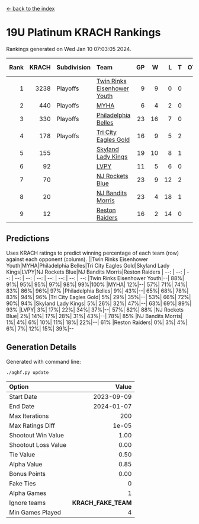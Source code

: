 [<- back to the index](readme.md)
# 19U Platinum KRACH Rankings
Rankings generated on Wed Jan 10 07:03:05 2024.

Rank|KRACH|Subdivision|Team|GP|W|L|T|OTW|OTL|SoS|Exp Wins|Win Diff
---:|---:|:---|:---|---:|---:|---:|---:|---:|---:|---:|---:|---:
1|3238|Playoffs|[Twin Rinks Eisenhower Youth](https://gamesheetstats.com/seasons/3663/teams/140861/schedule)|9|9|0|0|0|0|51|9.8|-0.0
2|440|Playoffs|[MYHA](https://gamesheetstats.com/seasons/3663/teams/140863/schedule)|6|4|2|0|0|0|223|4.9|0.0
3|330|Playoffs|[Philadelphia Belles](https://gamesheetstats.com/seasons/3663/teams/140864/schedule)|23|16|7|0|0|0|481|16.9|0.0
4|178|Playoffs|[Tri City Eagles Gold](https://gamesheetstats.com/seasons/3663/teams/140869/schedule)|16|9|5|2|0|1|131|10.9|0.0
5|155||[Skyland Lady Kings](https://gamesheetstats.com/seasons/3663/teams/140865/schedule)|19|10|8|1|1|0|335|11.4|0.0
6|92||[LVPY](https://gamesheetstats.com/seasons/3663/teams/140860/schedule)|11|5|6|0|0|0|140|5.9|0.0
7|70||[NJ Rockets Blue](https://gamesheetstats.com/seasons/3663/teams/140867/schedule)|23|9|12|2|0|0|643|10.9|0.0
8|20||[NJ Bandits Morris](https://gamesheetstats.com/seasons/3663/teams/140866/schedule)|23|4|18|1|0|0|386|5.4|0.0
9|12||[Reston Raiders](https://gamesheetstats.com/seasons/3663/teams/140868/schedule)|16|2|14|0|0|0|500|2.9|0.0

## Predictions
Uses KRACH ratings to predict winning percentage of each team (row) against each opponent (column).
||Twin Rinks Eisenhower Youth|MYHA|Philadelphia Belles|Tri City Eagles Gold|Skyland Lady Kings|LVPY|NJ Rockets Blue|NJ Bandits Morris|Reston Raiders
| --: | --: | --: | --: | --: | --: | --: | --: | --: | --: 
|Twin Rinks Eisenhower Youth|--| 88%| 91%| 95%| 95%| 97%| 98%| 99%|100%
|MYHA| 12%|--| 57%| 71%| 74%| 83%| 86%| 96%| 97%
|Philadelphia Belles|  9%| 43%|--| 65%| 68%| 78%| 83%| 94%| 96%
|Tri City Eagles Gold|  5%| 29%| 35%|--| 53%| 66%| 72%| 90%| 94%
|Skyland Lady Kings|  5%| 26%| 32%| 47%|--| 63%| 69%| 89%| 93%
|LVPY|  3%| 17%| 22%| 34%| 37%|--| 57%| 82%| 88%
|NJ Rockets Blue|  2%| 14%| 17%| 28%| 31%| 43%|--| 78%| 85%
|NJ Bandits Morris|  1%|  4%|  6%| 10%| 11%| 18%| 22%|--| 61%
|Reston Raiders|  0%|  3%|  4%|  6%|  7%| 12%| 15%| 39%|--

## Generation Details

Generated with command line:
```
./aghf.py update
```

| Option | Value |
| :----- | ----: |
| Start Date | 2023-09-09 |
| End Date | 2024-01-07 |
| Max Iterations | 200 |
| Max Ratings Diff | 1e-05 |
| Shootout Win Value | 1.00 |
| Shootout Loss Value | 0.00 |
| Tie Value | 0.50 |
| Alpha Value | 0.85 |
| Bonus Points | 0.00 |
| Fake Ties | 0 |
| Alpha Games | 1 |
| Ignore teams | __KRACH_FAKE_TEAM__ |
| Min Games Played | 4 |

